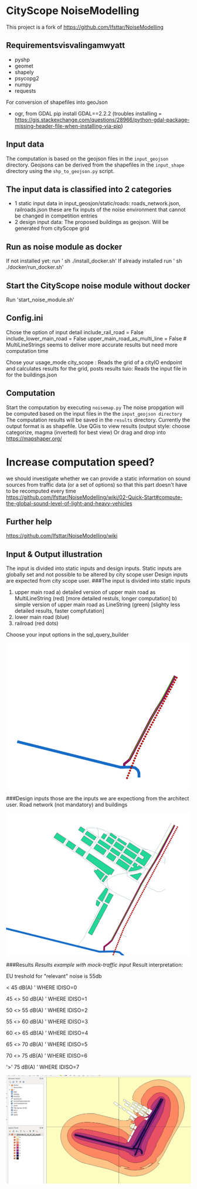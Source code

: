 # CityScope NoiseModelling

This project is a fork of https://github.com/Ifsttar/NoiseModelling

## Requirementsvisvalingamwyatt
- pyshp
- geomet
- shapely
- psycopg2
- numpy
- requests

For conversion of shapefiles into geoJson
- ogr, from GDAL pip install GDAL==2.2.2 
(troubles installing = https://gis.stackexchange.com/questions/28966/python-gdal-package-missing-header-file-when-installing-via-pip)

## Input data
The computation is based on the geojson files in the `input_geojson` directory. 
Geojsons can be derived from the shapefiles in the `input_shape` directory using the `shp_to_geojson.py` script.
## The input data is classified into 2 categories
- 1 static input data in input_geosjon/static/roads: roads_network.json, railroads.json
   these are fix inputs of the noise environment that cannot be changed in competition entries
- 2 design input data: The proposed buildings as geojson. Will be generated from cityScope grid
    
## Run as noise module as docker 
If not installed yet: run ' sh ./install_docker.sh'
If already installed run ' sh ./docker/run_docker.sh'

## Start the CityScope noise module without docker

Run 'start_noise_module.sh'

## Config.ini
Chose the option of input detail
include_rail_road = False
include_lower_main_road = False
upper_main_road_as_multi_line = False # MultiLineStrings seems to deliver more accurate results but need more computation time

Chose your usage_mode 
city_scope : Reads the grid of a cityIO endpoint and calculates results for the grid, posts results
tuio: Reads the input file in for the buildings.json 

## Computation
Start the computation by executing `noisemap.py`
The noise propgation will be computed based on the input files in the the `input_geojson directory`
The computation results will be saved in the `results` directory. Currently the output format is as shapefile.
Use QGis to view results (output style: choose categorize, magma (inverted) for best view)
Or drag and drop into https://mapshaper.org/

# Increase computation speed?
we should investigate whether we can provide a static information on sound sources from traffic data 
(or a set of options) so that this part doesn't have to be recomputed every time
https://github.com/Ifsttar/NoiseModelling/wiki/02-Quick-Start#compute-the-global-sound-level-of-light-and-heavy-vehicles

## Further help

https://github.com/Ifsttar/NoiseModelling/wiki


## Input & Output illustration
The input is divided into static inputs and design inputs. 
Static inputs are globally set and not possible to be altered by city scope user
Design inputs are expected from city scope user.
###The input is divided into static inputs 
1) upper main road 
    a) detailed version of upper main road as MultiLineString (red) [more detailed restuls, longer computation]
    b) simple version of upper main road as LineString (green) [slighty less detailed results, faster compfutation]
2) lower main road (blue)
3) railroad (red dots)

Choose your input options in the sql_query_builder

![static inputs](https://github.com/CityScope/CSL_Hamburg_Noise/blob/master/documentation/static_input_options.png)

###Design inputs
those are the inputs we are expectiong from the architect user. 
Road network (not mandatory) and buildings

![static and design inputs](https://github.com/CityScope/CSL_Hamburg_Noise/blob/master/documentation/static_and_design_input.png)

###Results
*Results example with mock-traffic input*
Result interpretation:
 
EU treshold for "relevant" noise is 55db

 < 45 dB(A) ’ WHERE IDISO=0

 45 <> 50 dB(A) ’ WHERE IDISO=1
 
 50 <> 55 dB(A) ’ WHERE IDISO=2
 
 55 <> 60 dB(A) ’ WHERE IDISO=3
 
 60 <> 65 dB(A) ’ WHERE IDISO=4
 
 65 <> 70 dB(A) ’ WHERE IDISO=5
 
 70 <> 75 dB(A) ’ WHERE IDISO=6
 
 '>' 75 dB(A) ’ WHERE IDISO=7
 
 ![results](https://github.com/CityScope/CSL_Hamburg_Noise/blob/master/documentation/results.png)

